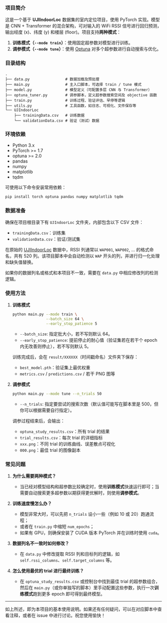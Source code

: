 ### 项目简介

这是一个基于 **UJIIndoorLoc** 数据集的室内定位项目，使用 PyTorch 实现。模型是 CNN + Transformer 的混合架构，可对输入的 WiFi RSSI 信号进行回归预测，输出经度 (x)、纬度 (y) 和楼层 (floor)。项目支持**两种模式**：

1. **训练模式（`--mode train`）**：使用固定超参数对模型进行训练。  
2. **调参模式（`--mode tune`）**：使用 [Optuna](https://optuna.org/) 对多个超参数进行自动搜索与优化。

### 目录结构

```
.
├── data.py                # 数据加载及预处理
├── main.py                # 主入口脚本，可选择 train / tune 模式
├── model.py               # 模型定义（可配置多层 CNN 与 Transformer）
├── optuna_tuner.py        # 调参脚本，定义超参数搜索空间及 objective 函数
├── train.py               # 训练过程、验证评估、早停等逻辑
├── utils.py               # 工具函数，如日志、可视化、文件保存等
└── UJIndoorLoc
    ├── trainingData.csv   # 训练数据
    └── validationData.csv # 验证（测试）数据
```

### 环境依赖

- Python 3.x  
- PyTorch >= 1.7  
- optuna >= 2.0  
- pandas  
- numpy  
- matplotlib  
- tqdm  

可使用以下命令安装常用依赖：  
```bash
pip install torch optuna pandas numpy matplotlib tqdm
```

### 数据准备

确保在项目根目录下有 `UJIndoorLoc` 文件夹，内部包含以下 CSV 文件：

- `trainingData.csv`：训练集  
- `validationData.csv`：验证/测试集  

在原始的 [UJIIndoorLoc](https://archive.ics.uci.edu/ml/datasets/UJIIndoorLoc) 数据中，RSSI 列通常以 `WAP001`, `WAP002`, ... 的格式命名，共有 520 列。该项目脚本中会自动检测以 `WAP` 开头的列，并进行归一化处理和缺失值替换。

如果你的数据列名或格式和本项目不一致，需要在 `data.py` 中相应修改列的检测逻辑。

### 使用方法

1. **训练模式**  
   ```bash
   python main.py --mode train \
                  --batch_size 64 \
                  --early_stop_patience 5
   ```
   - `--batch_size`: 指定批大小，若不写则默认 64。  
   - `--early_stop_patience`: 提前停止的耐心值（验证集若在若干个 epoch 内无改善则停止），若不写则默认 5。  

   训练完成后，会在 `result/XXXXXX`（时间戳命名）文件夹下保存：  
   - `best_model.pth`：验证集上最优权重  
   - `metrics.csv` / `predictions.csv` / 若干 PNG 图等

2. **调参模式**  
   ```bash
   python main.py --mode tune --n_trials 50
   ```
   - `--n_trials`: 指定要尝试的搜索次数（默认值可能写在脚本里是 500，但你可以根据需要自行指定）。  

   调参过程结束后，会输出：  
   - `optuna_study_results.csv`：所有 trial 的结果  
   - `trial_results.csv`：每次 trial 的详细指标  
   - `xxx.png`：不同 trial 的训练曲线、误差散点可视化  
   - `000.png`：最佳 trial 的图像副本

### 常见问题

1. **为什么需要两种模式？**  
   - 当已经对模型结构和超参数比较确定时，使用**训练模式**快速运行即可；当需要自动搜索更多超参数以期获得更优解时，则使用**调参模式**。  

2. **训练速度慢怎么办？**  
   - 模型非常大时，可以先把 `n_trials` 设小一些（例如 10 或 20）跑通流程；  
   - 或者在 `train.py` 中缩短 `num_epochs`；  
   - 如果有 GPU，则确保安装了 CUDA 版本 PyTorch 并在训练时使用 `cuda`。  

3. **数据列名不一致时如何修改？**  
   - 在 `data.py` 中修改提取 RSSI 列和目标列的逻辑，如 `self.rssi_columns`、`self.target_columns` 等。  

4. **怎么使用最优的 trial 进行最终训练？**  
   - 在 `optuna_study_results.csv` 或控制台中找到最佳 trial 的超参数组合，然后在 `main.py`（或你单独写的脚本）里手动配置这些参数，执行一次**训练模式**跑到更多 epoch 即可得到最终模型。  

----

如上所述，即为本项目的基本使用说明。如果还有任何疑问，可以在对应脚本中查看注释，或者在 issue 中进行讨论。祝您使用愉快！
